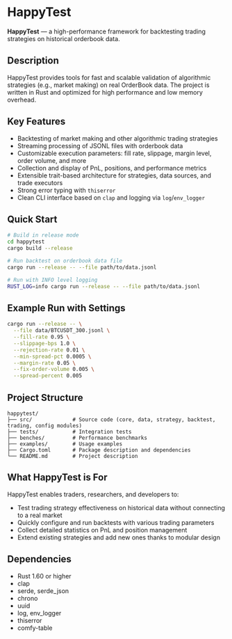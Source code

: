# HappyTest

**HappyTest** — a high-performance framework for backtesting trading strategies on historical orderbook data.

## Description

HappyTest provides tools for fast and scalable validation of algorithmic strategies (e.g., market making) on real OrderBook data. The project is written in Rust and optimized for high performance and low memory overhead.

## Key Features

- Backtesting of market making and other algorithmic trading strategies
- Streaming processing of JSONL files with orderbook data
- Customizable execution parameters: fill rate, slippage, margin level, order volume, and more
- Collection and display of PnL, positions, and performance metrics
- Extensible trait-based architecture for strategies, data sources, and trade executors
- Strong error typing with `thiserror`
- Clean CLI interface based on `clap` and logging via `log`/`env_logger`

## Quick Start

```bash
# Build in release mode
cd happytest
cargo build --release

# Run backtest on orderbook data file
cargo run --release -- --file path/to/data.jsonl

# Run with INFO level logging
RUST_LOG=info cargo run --release -- --file path/to/data.jsonl
```

## Example Run with Settings

```bash
cargo run --release -- \
  --file data/BTCUSDT_300.jsonl \
  --fill-rate 0.95 \
  --slippage-bps 1.0 \
  --rejection-rate 0.01 \
  --min-spread-pct 0.0005 \
  --margin-rate 0.05 \
  --fix-order-volume 0.005 \
  --spread-percent 0.005
```

## Project Structure

```text
happytest/
├── src/             # Source code (core, data, strategy, backtest, trading, config modules)
├── tests/           # Integration tests
├── benches/         # Performance benchmarks
├── examples/        # Usage examples
├── Cargo.toml       # Package description and dependencies
└── README.md        # Project description
```

## What HappyTest is For

HappyTest enables traders, researchers, and developers to:
- Test trading strategy effectiveness on historical data without connecting to a real market
- Quickly configure and run backtests with various trading parameters
- Collect detailed statistics on PnL and position management
- Extend existing strategies and add new ones thanks to modular design

## Dependencies

- Rust 1.60 or higher
- clap
- serde, serde_json
- chrono
- uuid
- log, env_logger
- thiserror
- comfy-table
